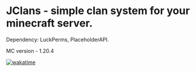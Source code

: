 
# JClans - simple clan system for your minecraft server.

Dependency: LuckPerms, PlaceholderAPI.

MC version - 1.20.4

<a href="https://wakatime.com/badge/user/018cb0b7-5111-419f-acfd-527ad1662e5f/project/018dc75d-620c-4828-bf49-e41c0584520d"><img src="https://wakatime.com/badge/user/018cb0b7-5111-419f-acfd-527ad1662e5f/project/018dc75d-620c-4828-bf49-e41c0584520d.svg" alt="wakatime"></a>
